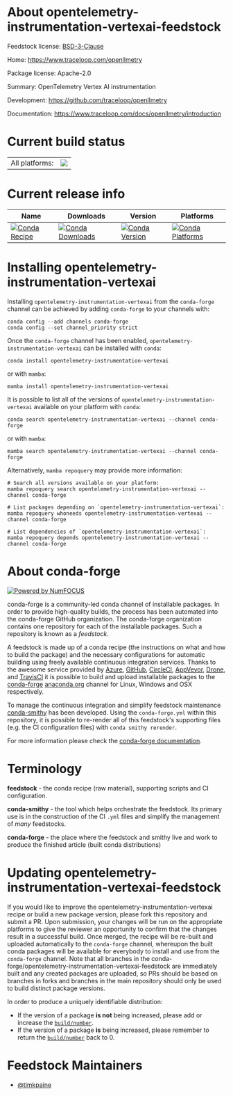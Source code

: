 About opentelemetry-instrumentation-vertexai-feedstock
======================================================

Feedstock license: [BSD-3-Clause](https://github.com/conda-forge/opentelemetry-instrumentation-vertexai-feedstock/blob/main/LICENSE.txt)

Home: https://www.traceloop.com/openllmetry

Package license: Apache-2.0

Summary: OpenTelemetry Vertex AI instrumentation

Development: https://github.com/traceloop/openllmetry

Documentation: https://www.traceloop.com/docs/openllmetry/introduction

Current build status
====================


<table><tr><td>All platforms:</td>
    <td>
      <a href="https://dev.azure.com/conda-forge/feedstock-builds/_build/latest?definitionId=25159&branchName=main">
        <img src="https://dev.azure.com/conda-forge/feedstock-builds/_apis/build/status/opentelemetry-instrumentation-vertexai-feedstock?branchName=main">
      </a>
    </td>
  </tr>
</table>

Current release info
====================

| Name | Downloads | Version | Platforms |
| --- | --- | --- | --- |
| [![Conda Recipe](https://img.shields.io/badge/recipe-opentelemetry--instrumentation--vertexai-green.svg)](https://anaconda.org/conda-forge/opentelemetry-instrumentation-vertexai) | [![Conda Downloads](https://img.shields.io/conda/dn/conda-forge/opentelemetry-instrumentation-vertexai.svg)](https://anaconda.org/conda-forge/opentelemetry-instrumentation-vertexai) | [![Conda Version](https://img.shields.io/conda/vn/conda-forge/opentelemetry-instrumentation-vertexai.svg)](https://anaconda.org/conda-forge/opentelemetry-instrumentation-vertexai) | [![Conda Platforms](https://img.shields.io/conda/pn/conda-forge/opentelemetry-instrumentation-vertexai.svg)](https://anaconda.org/conda-forge/opentelemetry-instrumentation-vertexai) |

Installing opentelemetry-instrumentation-vertexai
=================================================

Installing `opentelemetry-instrumentation-vertexai` from the `conda-forge` channel can be achieved by adding `conda-forge` to your channels with:

```
conda config --add channels conda-forge
conda config --set channel_priority strict
```

Once the `conda-forge` channel has been enabled, `opentelemetry-instrumentation-vertexai` can be installed with `conda`:

```
conda install opentelemetry-instrumentation-vertexai
```

or with `mamba`:

```
mamba install opentelemetry-instrumentation-vertexai
```

It is possible to list all of the versions of `opentelemetry-instrumentation-vertexai` available on your platform with `conda`:

```
conda search opentelemetry-instrumentation-vertexai --channel conda-forge
```

or with `mamba`:

```
mamba search opentelemetry-instrumentation-vertexai --channel conda-forge
```

Alternatively, `mamba repoquery` may provide more information:

```
# Search all versions available on your platform:
mamba repoquery search opentelemetry-instrumentation-vertexai --channel conda-forge

# List packages depending on `opentelemetry-instrumentation-vertexai`:
mamba repoquery whoneeds opentelemetry-instrumentation-vertexai --channel conda-forge

# List dependencies of `opentelemetry-instrumentation-vertexai`:
mamba repoquery depends opentelemetry-instrumentation-vertexai --channel conda-forge
```


About conda-forge
=================

[![Powered by
NumFOCUS](https://img.shields.io/badge/powered%20by-NumFOCUS-orange.svg?style=flat&colorA=E1523D&colorB=007D8A)](https://numfocus.org)

conda-forge is a community-led conda channel of installable packages.
In order to provide high-quality builds, the process has been automated into the
conda-forge GitHub organization. The conda-forge organization contains one repository
for each of the installable packages. Such a repository is known as a *feedstock*.

A feedstock is made up of a conda recipe (the instructions on what and how to build
the package) and the necessary configurations for automatic building using freely
available continuous integration services. Thanks to the awesome service provided by
[Azure](https://azure.microsoft.com/en-us/services/devops/), [GitHub](https://github.com/),
[CircleCI](https://circleci.com/), [AppVeyor](https://www.appveyor.com/),
[Drone](https://cloud.drone.io/welcome), and [TravisCI](https://travis-ci.com/)
it is possible to build and upload installable packages to the
[conda-forge](https://anaconda.org/conda-forge) [anaconda.org](https://anaconda.org/)
channel for Linux, Windows and OSX respectively.

To manage the continuous integration and simplify feedstock maintenance
[conda-smithy](https://github.com/conda-forge/conda-smithy) has been developed.
Using the ``conda-forge.yml`` within this repository, it is possible to re-render all of
this feedstock's supporting files (e.g. the CI configuration files) with ``conda smithy rerender``.

For more information please check the [conda-forge documentation](https://conda-forge.org/docs/).

Terminology
===========

**feedstock** - the conda recipe (raw material), supporting scripts and CI configuration.

**conda-smithy** - the tool which helps orchestrate the feedstock.
                   Its primary use is in the construction of the CI ``.yml`` files
                   and simplify the management of *many* feedstocks.

**conda-forge** - the place where the feedstock and smithy live and work to
                  produce the finished article (built conda distributions)


Updating opentelemetry-instrumentation-vertexai-feedstock
=========================================================

If you would like to improve the opentelemetry-instrumentation-vertexai recipe or build a new
package version, please fork this repository and submit a PR. Upon submission,
your changes will be run on the appropriate platforms to give the reviewer an
opportunity to confirm that the changes result in a successful build. Once
merged, the recipe will be re-built and uploaded automatically to the
`conda-forge` channel, whereupon the built conda packages will be available for
everybody to install and use from the `conda-forge` channel.
Note that all branches in the conda-forge/opentelemetry-instrumentation-vertexai-feedstock are
immediately built and any created packages are uploaded, so PRs should be based
on branches in forks and branches in the main repository should only be used to
build distinct package versions.

In order to produce a uniquely identifiable distribution:
 * If the version of a package **is not** being increased, please add or increase
   the [``build/number``](https://docs.conda.io/projects/conda-build/en/latest/resources/define-metadata.html#build-number-and-string).
 * If the version of a package **is** being increased, please remember to return
   the [``build/number``](https://docs.conda.io/projects/conda-build/en/latest/resources/define-metadata.html#build-number-and-string)
   back to 0.

Feedstock Maintainers
=====================

* [@timkpaine](https://github.com/timkpaine/)

